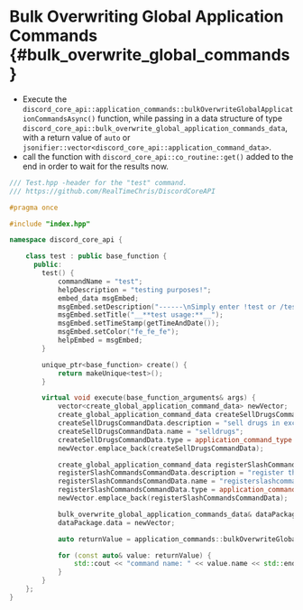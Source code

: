 Bulk Overwriting Global Application Commands {#bulk_overwrite_global_commands}
============
- Execute the `discord_core_api::application_commands::bulkOverwriteGlobalApplicationCommandsAsync()` function, while passing in a data structure of type `discord_core_api::bulk_overwrite_global_application_commands_data`, with a return value of `auto` or `jsonifier::vector<discord_core_api::application_command_data>`.
- call the function with `discord_core_api::co_routine::get()` added to the end in order to wait for the results now.

```cpp
/// Test.hpp -header for the "test" command.
/// https://github.com/RealTimeChris/DiscordCoreAPI

#pragma once

#include "index.hpp"

namespace discord_core_api {

	class test : public base_function {
	  public:
		test() {
			commandName = "test";
			helpDescription = "testing purposes!";
			embed_data msgEmbed;
			msgEmbed.setDescription("------\nSimply enter !test or /test!\n------");
			msgEmbed.setTitle("__**test usage:**__");
			msgEmbed.setTimeStamp(getTimeAndDate());
			msgEmbed.setColor("fe_fe_fe");
			helpEmbed = msgEmbed;
		}

		unique_ptr<base_function> create() {
			return makeUnique<test>();
		}

		virtual void execute(base_function_arguments& args) {
			vector<create_global_application_command_data> newVector;
			create_global_application_command_data createSellDrugsCommandData;
			createSellDrugsCommandData.description = "sell drugs in exchange for some currency!";
			createSellDrugsCommandData.name = "selldrugs";
			createSellDrugsCommandData.type = application_command_type::Chat_Input;
			newVector.emplace_back(createSellDrugsCommandData);

			create_global_application_command_data registerSlashCommandsCommandData;
			registerSlashCommandsCommandData.description = "register the programmatically designated slash commands.";
			registerSlashCommandsCommandData.name = "registerslashcommands";
			registerSlashCommandsCommandData.type = application_command_type::Chat_Input;
			newVector.emplace_back(registerSlashCommandsCommandData);

			bulk_overwrite_global_application_commands_data& dataPackage;
			dataPackage.data = newVector;

			auto returnValue = application_commands::bulkOverwriteGlobalApplicationCommandsAsync(const dataPackage).get();

			for (const auto& value: returnValue) {
				std::cout << "command name: " << value.name << std::endl;
			}
		}
	};
}
```